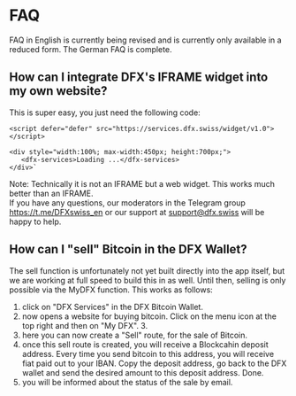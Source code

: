 # FAQ

FAQ in English is currently being revised and is currently only available in a reduced form. The German FAQ is complete. 

## How can I integrate DFX's IFRAME widget into my own website?

This is super easy, you just need the following code:

``` 
<script defer="defer" src="https://services.dfx.swiss/widget/v1.0"></script>

<div style="width:100%; max-width:450px; height:700px;">
   <dfx-services>Loading ...</dfx-services>
</div>`
```

Note: Technically it is not an IFRAME but a web widget. This works much better than an IFRAME.  
If you have any questions, our moderators in the Telegram group https://t.me/DFXswiss_en or our support at support@dfx.swiss will be happy to help. 

## How can I "sell" Bitcoin in the DFX Wallet?

The sell function is unfortunately not yet built directly into the app itself, but we are working at full speed to build this in as well. Until then, selling is only possible via the MyDFX function. This works as follows:

1. click on "DFX Services" in the DFX Bitcoin Wallet.
2. now opens a website for buying bitcoin. Click on the menu icon at the top right and then on "My DFX". 3.
3. here you can now create a "Sell" route, for the sale of Bitcoin.
4. once this sell route is created, you will receive a Blockcahin deposit address. Every time you send bitcoin to this address, you will receive fiat paid out to your IBAN.
Copy the deposit address, go back to the DFX wallet and send the desired amount to this deposit address. Done.
6. you will be informed about the status of the sale by email. 
